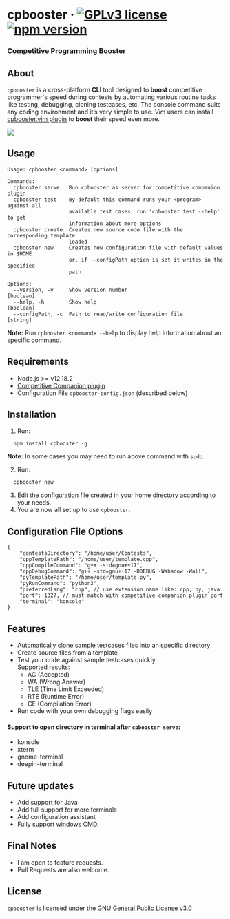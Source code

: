 # cpbooster &middot; [![GPLv3 license](https://img.shields.io/badge/License-GPLv3-blue.svg)](https://github.com/searleser97/cpbooster/blob/master/LICENSE) [![npm version](https://badge.fury.io/js/cpbooster.svg)](https://badge.fury.io/js/cpbooster)

### Competitive Programming Booster

## About

`cpbooster` is a cross-platform **CLI** tool designed to **boost** competitive programmer's speed during contests by automating various routine tasks like testing, debugging, cloning testcases, etc. The console command suits any coding environment and it’s very simple to use. _Vim_ users can install [cpbooster.vim plugin](https://github.com/searleser97/cpbooster.vim) to **boost** their speed even more.

<img src="https://searleser97.gitlab.io/competitive-programming-notes/cpbooster/cpbooster.gif"/>

## Usage

```
Usage: cpbooster <command> [options]

Commands:
  cpbooster serve   Run cpbooster as server for competitive companion plugin
  cpbooster test    By default this command runs your <program> against all
                    available test cases, run 'cpbooster test --help' to get
                    information about more options
  cpbooster create  Creates new source code file with the corresponding template
                    loaded
  cpbooster new     Creates new configuration file with default values in $HOME
                    or, if --configPath option is set it writes in the specified
                    path

Options:
  --version, -v     Show version number                                [boolean]
  --help, -h        Show help                                          [boolean]
  --configPath, -c  Path to read/write configuration file               [string]
```

**Note:** Run `cpbooster <command> --help` to display help information about an specific command.

## Requirements

-   Node.js >= v12.18.2
-   [Competitive Companion plugin](https://github.com/jmerle/competitive-companion)
-   Configuration File `cpbooster-config.json` (described below)

## Installation

1. Run:

```shell
  npm install cpbooster -g
```

**Note:** In some cases you may need to run above command with `sudo`.

2. Run:

```shell
  cpbooster new
```

3. Edit the configuration file created in your home directory according to your needs.
4. You are now all set up to use `cpbooster`.

## Configuration File Options

```jsonc
{
    "contestsDirectory": "/home/user/Contests",
    "cppTemplatePath": "/home/user/template.cpp",
    "cppCompileCommand": "g++ -std=gnu++17",
    "cppDebugCommand": "g++ -std=gnu++17 -DDEBUG -Wshadow -Wall",
    "pyTemplatePath": "/home/user/template.py",
    "pyRunCommand": "python3",
    "preferredLang": "cpp", // use extension name like: cpp, py, java
    "port": 1327, // must match with competitive companion plugin port
    "terminal": "konsole"
}
```

## Features

-   Automatically clone sample testcases files into an specific directory
-   Create source files from a template
-   Test your code against sample testcases quickly.  
    Supported results:
    - AC (Accepted)
    - WA (Wrong Answer)
    - TLE (Time Limit Exceeded)
    - RTE (Runtime Error)
    - CE (Compilation Error)
-   Run code with your own debugging flags easily

#### Support to open directory in terminal after `cpbooster serve`:

-   konsole
-   xterm
-   gnome-terminal
-   deepin-terminal

## Future updates

-   Add support for Java
-   Add full support for more terminals
-   Add configuration assistant
-   Fully support windows CMD.

## Final Notes

-   I am open to feature requests.
-   Pull Requests are also welcome.

## License

`cpbooster` is licensed under the [GNU General Public License v3.0](https://github.com/searleser97/cpbooster/blob/master/LICENSE)
